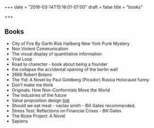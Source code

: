+++
date = "2016-03-14T15:16:01-07:00"
draft = false
title = "books"

+++

Books
-----

* City of Fire By Garth Risk Hallberg New York Punk Mystery
* Non Violent Communication
* The visual display of quantitative information
* Viral Loop
* Road to charecter - book about being a founder
* the collapse the accidental opening of the berlin wall
* 2666 Robert Bolano
* The Yid: A Novel by Paul Goldberg (Picador) Russia Holocaust funny
* Don't make me think
* Originals: How Non-Conformists Move the World
* The industries of the future
* Value proposition design [link](http://www.amazon.com/Value-Proposition-Design-Customers-Strategyzer/dp/1118968050/)
* Should we eat meat - vaclav smith - Bill Gates recommended.
* Stress Test: Reflections on Financial Crises - Bill Gates
* The Rosie Project: A Novel
* Sapiens
